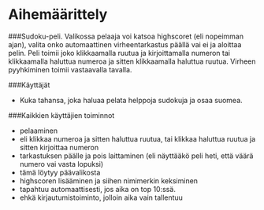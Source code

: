 # Aihemäärittely
###Sudoku-peli. 
Valikossa pelaaja voi katsoa highscoret (eli nopeimman ajan), valita onko automaattinen
virheentarkastus päällä vai ei ja aloittaa pelin. 
Peli toimii joko klikkaamalla ruutua ja kirjoittamalla numeron tai klikkaamalla haluttua numeroa ja sitten klikkaamalla haluttua ruutua.
Virheen pyyhkiminen toimii vastaavalla tavalla.

###Käyttäjät 
* Kuka tahansa, joka haluaa pelata helppoja sudokuja ja osaa suomea.

###Kaikkien käyttäjien toiminnot
* pelaaminen
 * eli klikkaa numeroa ja sitten haluttua ruutua, tai klikkaa haluttua ruutua ja sitten kirjoittaa numeron
* tarkastuksen päälle ja pois laittaminen (eli näyttääkö peli heti, että väärä numero vai vasta lopuksi)
 * tämä löytyy päävalikosta
* highscoren lisääminen ja siihen nimimerkin keksiminen
 * tapahtuu automaattisesti, jos aika on top 10:ssä.
 * ehkä kirjautumistoiminto, jolloin aika vain tallentuu
